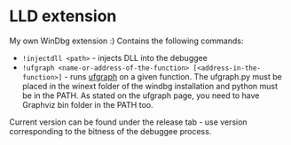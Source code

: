 # LLD extension

My own WinDbg extension :) Contains the following commands:

- `!injectdll <path>` - injects DLL into the debuggee
- `!ufgraph <name-or-address-of-the-function> [<address-in-the-function>]` - runs [ufgraph](https://github.com/bfosterjr/ufgraph) on a given function. The ufgraph.py must be placed in the winext folder of the windbg installation and python must be in the PATH. As stated on the ufgraph page, you need to have Graphviz bin folder in the PATH too.

Current version can be found under the release tab - use version corresponding to the bitness of the debuggee process.

